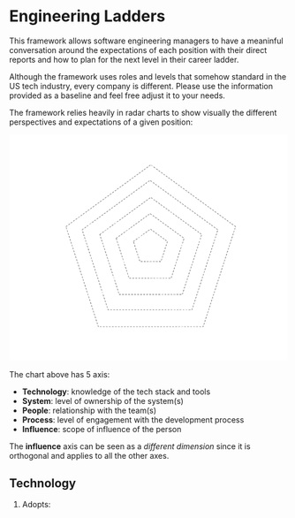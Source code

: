 # Engineering Ladders

This framework allows software engineering managers to have a meaninful conversation around the expectations of each position with their direct reports and how to plan for the next level in their career ladder.

Although the framework uses roles and levels that somehow standard in the US tech industry, every company is different. Please use the information provided as a baseline and feel free adjust it to your needs.

The framework relies heavily in radar charts to show visually the different perspectives and expectations of a given position:

![Template Chart](charts/template.png?raw=true "Template Chart")

The chart above has 5 axis:
* **Technology**: knowledge of the tech stack and tools
* **System**: level of ownership of the system(s)
* **People**: relationship with the team(s)
* **Process**: level of engagement with the development process
* **Influence**: scope of influence of the person

The **influence** axis can be seen as a *different dimension* since it is orthogonal and applies to all the other axes.


## Technology

1. Adopts:
